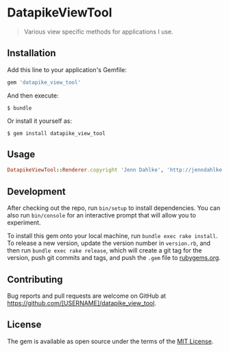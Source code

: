 # DatapikeViewTool

> Various view specific methods for applications I use.

## Installation

Add this line to your application's Gemfile:

```ruby
gem 'datapike_view_tool'
```

And then execute:

    $ bundle

Or install it yourself as:

    $ gem install datapike_view_tool

## Usage

```ruby
DatapikeViewTool::Renderer.copyright 'Jenn Dahlke', 'http://jenndahlke.com/', 'All rights reserved'
```

## Development

After checking out the repo, run `bin/setup` to install dependencies. You can also run `bin/console` for an interactive prompt that will allow you to experiment.

To install this gem onto your local machine, run `bundle exec rake install`. To release a new version, update the version number in `version.rb`, and then run `bundle exec rake release`, which will create a git tag for the version, push git commits and tags, and push the `.gem` file to [rubygems.org](https://rubygems.org).

## Contributing

Bug reports and pull requests are welcome on GitHub at https://github.com/[USERNAME]/datapike_view_tool.

## License

The gem is available as open source under the terms of the [MIT License](https://opensource.org/licenses/MIT).
